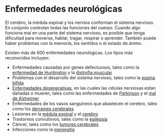 Enfermedades neurológicas
=========================


El cerebro, la médula espinal y los nervios conforman el sistema nervioso. En conjunto controlan todas las funciones del cuerpo. Cuando algo funciona mal en una parte del sistema nervioso, es posible que tenga dificultad para moverse, hablar, tragar, respirar o aprender. También puede haber problemas con la memoria, los sentidos o el estado de ánimo. 


Existen más de 600 enfermedades neurológicas. Los tipos más reconocidos incluyen:


* Enfermedades causadas por genes defectuosos, tales como la [enfermedad de Huntington](https://medlineplus.gov/spanish/huntingtonsdisease.html) y la [distrofia muscular](https://medlineplus.gov/spanish/musculardystrophy.html)
* Problemas con el desarrollo del sistema nervioso, tales como la [espina bífida](https://medlineplus.gov/spanish/spinabifida.html)
* [Enfermedades degenerativas](https://medlineplus.gov/spanish/degenerativenervediseases.html), en las cuales las células nerviosas están dañadas o mueren, tales como las enfermedades de [Parkinson](https://medlineplus.gov/spanish/parkinsonsdisease.html) y el [mal de Alzheimer](https://medlineplus.gov/spanish/alzheimersdisease.html)
* Enfermedades de los vasos sanguíneos que abastecen el cerebro, tales como los [derrames cerebrales](https://medlineplus.gov/spanish/stroke.html)
* Lesiones en la [médula espinal](https://medlineplus.gov/spanish/spinalcordinjuries.html) y el [cerebro](https://medlineplus.gov/spanish/traumaticbraininjury.html)
* Trastornos convulsivos, tales como la [epilepsia](https://medlineplus.gov/spanish/epilepsy.html)
* Cáncer, tales como los [tumores cerebrales](https://medlineplus.gov/spanish/braintumors.html)
* Infecciones como la [meningitis](https://medlineplus.gov/spanish/meningitis.html)
